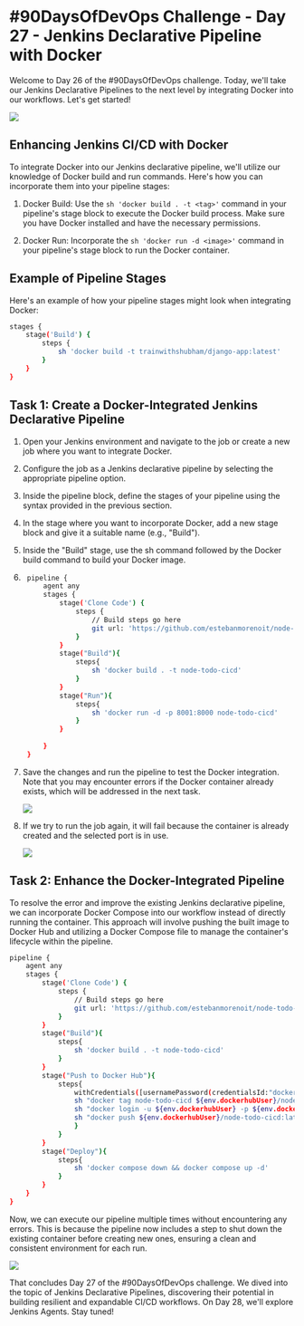 # #90DaysOfDevOps Challenge - Day 27 - Jenkins Declarative Pipeline with Docker

Welcome to Day 26 of the #90DaysOfDevOps challenge. Today, we'll take our Jenkins Declarative Pipelines to the next level by integrating Docker into our workflows. Let's get started!

![](https://cdn.hashnode.com/res/hashnode/image/upload/v1686770583563/8ca0dc17-62b8-4234-8931-771f4f4fa98f.webp)

## Enhancing Jenkins CI/CD with Docker

To integrate Docker into our Jenkins declarative pipeline, we'll utilize our knowledge of Docker build and run commands. Here's how you can incorporate them into your pipeline stages:

1. Docker Build: Use the `sh 'docker build . -t <tag>'` command in your pipeline's stage block to execute the Docker build process. Make sure you have Docker installed and have the necessary permissions.
    
2. Docker Run: Incorporate the `sh 'docker run -d <image>'` command in your pipeline's stage block to run the Docker container.
    

## Example of Pipeline Stages

Here's an example of how your pipeline stages might look when integrating Docker:

```bash
stages {
    stage('Build') {
        steps {
            sh 'docker build -t trainwithshubham/django-app:latest'
        }
    }
}
```

## Task 1: Create a Docker-Integrated Jenkins Declarative Pipeline

1. Open your Jenkins environment and navigate to the job or create a new job where you want to integrate Docker.
    
2. Configure the job as a Jenkins declarative pipeline by selecting the appropriate pipeline option.
    
3. Inside the pipeline block, define the stages of your pipeline using the syntax provided in the previous section.
    
4. In the stage where you want to incorporate Docker, add a new stage block and give it a suitable name (e.g., "Build").
    
5. Inside the "Build" stage, use the sh command followed by the Docker build command to build your Docker image.
    
6. ```bash
    pipeline {
        agent any
        stages {
            stage('Clone Code') {
                steps {
                    // Build steps go here
                    git url: 'https://github.com/estebanmorenoit/node-todo-cicd.git', branch: 'master'
                }
            }
            stage("Build"){
                steps{
                    sh 'docker build . -t node-todo-cicd'
                }
            }
            stage("Run"){
                steps{
                    sh 'docker run -d -p 8001:8000 node-todo-cicd'
                }
            }
    
        }
    }
    ```
    
7. Save the changes and run the pipeline to test the Docker integration. Note that you may encounter errors if the Docker container already exists, which will be addressed in the next task.  
    
    ![](https://cdn.hashnode.com/res/hashnode/image/upload/v1686940284666/dbbb5844-fcce-446e-be62-72e7a6c09f33.jpeg)
    
8. If we try to run the job again, it will fail because the container is already created and the selected port is in use.  
    
    ![](https://cdn.hashnode.com/res/hashnode/image/upload/v1686940328923/20e7593a-2eb9-4eeb-992a-7bef5f6a9fb7.jpeg)
    

## Task 2: Enhance the Docker-Integrated Pipeline

To resolve the error and improve the existing Jenkins declarative pipeline, we can incorporate Docker Compose into our workflow instead of directly running the container. This approach will involve pushing the built image to Docker Hub and utilizing a Docker Compose file to manage the container's lifecycle within the pipeline.

```bash
pipeline {
    agent any
    stages {
        stage('Clone Code') {
            steps {
                // Build steps go here
                git url: 'https://github.com/estebanmorenoit/node-todo-cicd.git', branch: 'master'
            }
        }
        stage("Build"){
            steps{
                sh 'docker build . -t node-todo-cicd'
            }
        }
        stage("Push to Docker Hub"){
            steps{
                withCredentials([usernamePassword(credentialsId:"dockerhub",passwordVariable:"dockerhubPass",usernameVariable:"dockerhubUser")]){
                sh "docker tag node-todo-cicd ${env.dockerhubUser}/node-todo-cicd:latest"
                sh "docker login -u ${env.dockerhubUser} -p ${env.dockerhubPass}"
                sh "docker push ${env.dockerhubUser}/node-todo-cicd:latest"
                }
            }
        }
        stage("Deploy"){
            steps{
                sh 'docker compose down && docker compose up -d'
            }
        }
    }
}
```

Now, we can execute our pipeline multiple times without encountering any errors. This is because the pipeline now includes a step to shut down the existing container before creating new ones, ensuring a clean and consistent environment for each run.

![](https://cdn.hashnode.com/res/hashnode/image/upload/v1686941259055/ba53b656-c50d-4baf-96d3-55e86481de0c.jpeg)

That concludes Day 27 of the #90DaysOfDevOps challenge. We dived into the topic of Jenkins Declarative Pipelines, discovering their potential in building resilient and expandable CI/CD workflows. On Day 28, we'll explore Jenkins Agents. Stay tuned!
